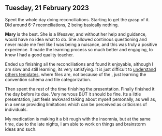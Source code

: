 ## Tuesday, 21 February 2023

Spent the whole day doing reconciliations. Starting to get the grasp of it. Did around 6-7 reconciliations, 2 being basically nothing.

**Mary** is the best. She is a lifesaver, and without her help and guidance, would have no idea what to do. She allowed continous questioning and never made me feel like I was being a nuisance, and this was truly a positive experience. It made the learning process so much better and engaging, to know I had a good quality teacher.

Ended up finishing all the reconciliations and found it enjoyable, although I am slow and still learning, its very satisfying. It is just difficult to [understand others templates](../../Limitations/Collaboration.md), where files are, not because of the [](../../Improvements/FMS%20Improvements.md#Naming%20Conventions%7Cnaming%20conventions), just learning the convention schema and file categorization.

Then spent the rest of the time finishing the presentation. Finally finished it the day before its due. Very nervous BUT it should be fine. Its a little presentation, just feels awkward talking about myself personally, as well as, in a sense providing limitations which can be perceived as criticisms of individuals.

My medication is making it a bit rough with the insomnia, but at the same time, due to the late nights, I am able to work on things and brainstorm ideas and such.